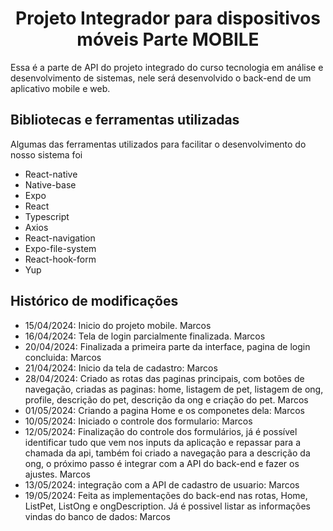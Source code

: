 <h1 align='center'> Projeto Integrador para dispositivos móveis Parte MOBILE </h1>

Essa é a parte de API do projeto integrado do curso tecnologia em análise e desenvolvimento de sistemas, nele será desenvolvido o back-end de um aplicativo mobile e web.

## Bibliotecas e ferramentas utilizadas
Algumas das ferramentas utilizados para facilitar o desenvolvimento do nosso sistema foi

- React-native
- Native-base
- Expo
- React
- Typescript
- Axios
- React-navigation
- Expo-file-system
- React-hook-form
- Yup

## Histórico de modificações
- 15/04/2024: Inicio do projeto mobile. Marcos
- 16/04/2024: Tela de login parcialmente finalizada. Marcos
- 20/04/2024: Finalizada a primeira parte da interface, pagina de login concluida: Marcos
- 21/04/2024: Inicio da tela de cadastro: Marcos
- 28/04/2024: Criado as rotas das paginas principais, com botões de navegação, criadas as paginas: home, listagem de pet, listagem de ong, profile, descrição do pet, descrição da ong e criação do pet. Marcos
- 01/05/2024: Criando a pagina Home e os componetes dela: Marcos
- 10/05/2024: Iniciado o controle dos formulario: Marcos
- 12/05/2024: Finalização do controle dos formulários, já é possível identificar tudo que vem nos inputs da aplicação e repassar para a chamada da api, também foi criado a navegação para a descrição da ong, o próximo passo é integrar com a API do back-end e fazer os ajustes. Marcos
- 13/05/2024: integração com a API de cadastro de usuario: Marcos
- 19/05/2024: Feita as implementações do back-end nas rotas, Home, ListPet, ListOng e ongDescription. Já é possivel listar as informações vindas do banco de dados: Marcos
